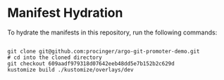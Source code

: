 
# Manifest Hydration

To hydrate the manifests in this repository, run the following commands:

```shell

git clone git@github.com:procinger/argo-git-promoter-demo.git
# cd into the cloned directory
git checkout 609aadf979318d07642eeb48dd5e7b152b2c629d
kustomize build ./kustomize/overlays/dev
```